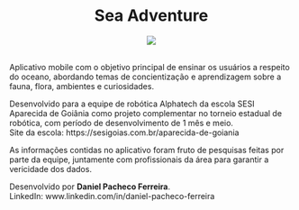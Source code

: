 <h1 align="center"> Sea Adventure </h1>
<div align="center">
    <img src="https://github.com/user-attachments/assets/e313ba32-bd74-42d8-b45f-e24d95287ad1"/>
    <br>
    <br>
</div>

<p>
    Aplicativo mobile com o objetivo principal de ensinar os usuários a respeito do oceano, abordando temas de concientização e aprendizagem sobre a fauna, flora, ambientes e curiosidades.
</p>

<p>
    Desenvolvido para a equipe de robótica Alphatech da escola SESI Aparecida de Goiânia como projeto complementar no torneio estadual de robótica, com período de desenvolvimento de 1 mês e meio. <br>
    Site da escola: https://sesigoias.com.br/aparecida-de-goiania
</p>

<p>
    As informações contidas no aplicativo foram fruto de pesquisas feitas por parte da equipe, juntamente com profissionais da área para garantir a vericidade dos dados.
</p>

<p>
    Desenvolvido por <b>Daniel Pacheco Ferreira</b>. <br>
    LinkedIn: www.linkedin.com/in/daniel-pacheco-ferreira
</p>
